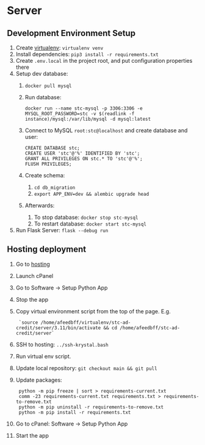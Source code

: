 # Server
## Development Environment Setup
1. Create [virtualenv](https://virtualenv.pypa.io/en/latest/user_guide.html): `virtualenv venv`
2. Install dependencies: `pip3 install -r requirements.txt`
3. Create `.env.local` in the project root, and put configuration properties there   
4. Setup dev database:
   1. `docker pull mysql`
   2. Run database:

          docker run --name stc-mysql -p 3306:3306 -e MYSQL_ROOT_PASSWORD=stc -v $(readlink -f instance)/mysql:/var/lib/mysql -d mysql:latest
   3. Connect to MySQL `root:stc@localhost` and create database and user: 
         
          CREATE DATABASE stc;
          CREATE USER 'stc'@'%' IDENTIFIED BY 'stc';
          GRANT ALL PRIVILEGES ON stc.* TO 'stc'@'%';
          FLUSH PRIVILEGES;
   4. Create schema: 
      1. `cd db_migration`
      2. `export APP_ENV=dev && alembic upgrade head`
   5. Afterwards:
      1. To stop database: `docker stop stc-mysql`
      2. To restart database: `docker start stc-mysql`
5. Run Flask Server: `flask --debug run`
## Hosting deployment
1. Go to [hosting](https://krystal.uk/client/clientarea.php)
2. Launch cPanel
3. Go to Software -> Setup Python App
4. Stop the app
5. Copy virtual environment script from the top of the page. E.g. 

        `source /home/afeedbff/virtualenv/stc-ad-credit/server/3.11/bin/activate && cd /home/afeedbff/stc-ad-credit/server`
6. SSH to hosting: `../ssh-krystal.bash`
7. Run virtual env script.
8. Update local repository: `git checkout main && git pull`
9. Update packages: 

        python -m pip freeze | sort > requirements-current.txt 
        comm -23 requirements-current.txt requirements.txt > requirements-to-remove.txt
        python -m pip uninstall -r requirements-to-remove.txt
        python -m pip install -r requirements.txt
10. Go to cPanel: Software -> Setup Python App 
11. Start the app